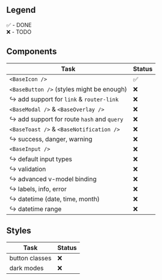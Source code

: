 ## Legend

✅ - DONE  
❌ - TODO

## Components

| Task                                       | Status |
| ------------------------------------------ | ------ |
| `<BaseIcon />`                             | ✅     |
| `<BaseButton />` (styles might be enough)  | ❌     |
| ↪ add support for `link` & `router-link`   | ❌     |
| `<BaseModal />` & `<BaseOverlay />`        | ❌     |
| ↪ add support for route `hash` and `query` | ❌     |
| `<BaseToast />` & `<BaseNotification />`   | ❌     |
| ↪ success, danger, warning                 | ❌     |
| `<BaseInput />`                            | ❌     |
| ↪ default input types                      | ❌     |
| ↪ validation                               | ❌     |
| ↪ advanced v-model binding                 | ❌     |
| ↪ labels, info, error                      | ❌     |
| ↪ datetime (date, time, month)             | ❌     |
| ↪ datetime range                           | ❌     |

## Styles

| Task           | Status |
| -------------- | ------ |
| button classes | ❌     |
| dark modes     | ❌     |
